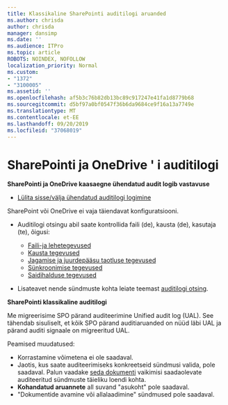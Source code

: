 ```yaml
---
title: Klassikaline SharePointi auditilogi aruanded
ms.author: chrisda
author: chrisda
manager: dansimp
ms.date: ''
ms.audience: ITPro
ms.topic: article
ROBOTS: NOINDEX, NOFOLLOW
localization_priority: Normal
ms.custom:
- "1372"
- "3100005"
ms.assetid: ''
ms.openlocfilehash: af5b3c76b82db13bc89c917247e41fa1d8779b68
ms.sourcegitcommit: d5bf97a0bf0547f36b6da9684ce9f16a13a7749e
ms.translationtype: MT
ms.contentlocale: et-EE
ms.lasthandoff: 09/20/2019
ms.locfileid: "37068019"
---
```

# <a name="sharepoint-and-onedrive-audit-logs"></a>SharePointi ja OneDrive ' i auditilogi

**SharePointi ja OneDrive kaasaegne ühendatud audit logib vastavuse**

- [Lülita sisse/välja ühendatud auditilogi logimine](https://docs.microsoft.com/office365/securitycompliance/turn-audit-log-search-on-or-off) 

SharePoint või OneDrive ei vaja täiendavat konfiguratsiooni.

- Auditilogi otsingu abil saate kontrollida faili (de), kausta (de), kasutaja (te), õigusi:

    - [Faili-ja lehetegevused](https://docs.microsoft.com/office365/securitycompliance/search-the-audit-log-in-security-and-compliance)
    - [Kausta tegevused](https://docs.microsoft.com/office365/securitycompliance/search-the-audit-log-in-security-and-compliance#folder-activities)
    - [Jagamise ja juurdepääsu taotluse tegevused](https://docs.microsoft.com/office365/securitycompliance/search-the-audit-log-in-security-and-compliance#sharing-and-access-request-activities)
    - [Sünkroonimise tegevused](https://docs.microsoft.com/office365/securitycompliance/search-the-audit-log-in-security-and-compliance#synchronization-activities)
    - [Saidihalduse tegevused](https://docs.microsoft.com/office365/securitycompliance/search-the-audit-log-in-security-and-compliance#site-administration-activities)
- Lisateavet nende sündmuste kohta leiate teemast [auditilogi otsing](https://docs.microsoft.com/office365/securitycompliance/search-the-audit-log-in-security-and-compliance#search-the-audit-log).

**SharePointi klassikaline auditilogi**

Me migreerisime SPO pärand auditeerimine Unified audit log (UAL). See tähendab sisuliselt, et kõik SPO pärand auditiaruanded on nüüd läbi UAL ja pärand auditi signaale on migreeritud UAL.

Peamised muudatused:

- Korrastamine võimetena ei ole saadaval.
- Jaotis, kus saate auditeerimiseks konkreetseid sündmusi valida, pole saadaval. Palun vaadake [seda dokumenti](https://docs.microsoft.com/office365/securitycompliance/search-the-audit-log-in-security-and-compliance) vaikimisi saadaolevate auditeeritud sündmuste täieliku loendi kohta.
- **Kohandatud aruannete** all suvand "asukoht" pole saadaval. 
- "Dokumentide avamine või allalaadimine" sündmused pole saadaval. 

